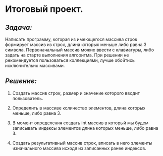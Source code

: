 # **Итоговый проект.**

## *Задача:*

Написать программу, которая из имеющегося массива строк формирует массив из строк, длина которых меньше либо равна 3 символа. Первоначальный массив можно ввести с клавиатуры, либо задать на старте выполнения алгоритма. При решении не рекомендуется пользоваться коллекциями, лучше обойтись исключительно массивами.

## *Решение:*

1. Создать массив строк, размер и значение которого вводит пользователь.

2. Определить в массиве количество элементов, длина которых меньше, либо равна 3.

3. В момент определения создать int массив в который мы будем записывать индексы элементов длина которых меньше, либо равна 3.

4. Создать результативный массив строк, вписать в него элементы изначального массива исходя из записанных ранее индексов.